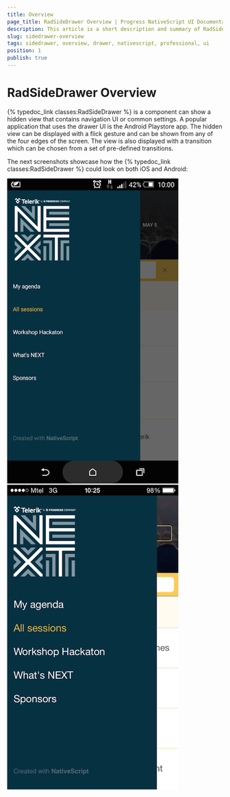```yaml
---
title: Overview
page_title: RadSideDrawer Overview | Progress NativeScript UI Documentation
description: This article is a short description and summary of RadSideDrawer's features.
slug: sidedrawer-overview
tags: sidedrawer, overview, drawer, nativescript, professional, ui
position: 1
publish: true
---
```


# RadSideDrawer Overview

{% typedoc_link classes:RadSideDrawer %} is a component can show a hidden view that contains navigation UI or common settings. A popular application that uses the drawer UI is the Android Playstore app.
The hidden view can be displayed with a flick gesture and can be shown from any of the four edges of the screen. The view is also displayed with a transition which can be chosen from a set of pre-defined transitions.

The next screenshots showcase how the {% typedoc_link classes:RadSideDrawer %} could look on both iOS and Android:

![TelerikUI-SideDrawer-Overview](../../img/ns_ui/drawer-overview-android.png "Side drawer overview.") ![TelerikUI-SideDrawer-Overview](../../img/ns_ui/drawer-overview-ios.png "Side drawer overview.")